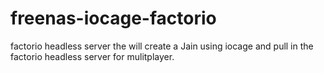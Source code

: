 # freenas-iocage-factorio
factorio headless server
the will create a Jain using iocage and pull in the factorio headless server for mulitplayer. 
